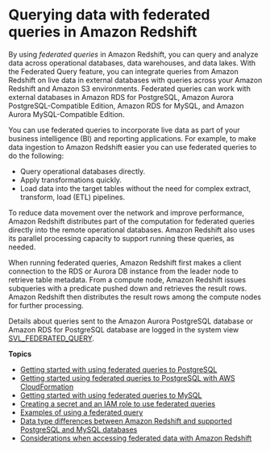 # Querying data with federated queries in Amazon Redshift<a name="federated-overview"></a>

By using *federated queries* in Amazon Redshift, you can query and analyze data across operational databases, data warehouses, and data lakes\. With the Federated Query feature, you can integrate queries from Amazon Redshift on live data in external databases with queries across your Amazon Redshift and Amazon S3 environments\. Federated queries can work with external databases in Amazon RDS for PostgreSQL, Amazon Aurora PostgreSQL\-Compatible Edition, Amazon RDS for MySQL, and Amazon Aurora MySQL\-Compatible Edition\. 

You can use federated queries to incorporate live data as part of your business intelligence \(BI\) and reporting applications\. For example, to make data ingestion to Amazon Redshift easier you can use federated queries to do the following:
+ Query operational databases directly\. 
+ Apply transformations quickly\.
+ Load data into the target tables without the need for complex extract, transform, load \(ETL\) pipelines\.

To reduce data movement over the network and improve performance, Amazon Redshift distributes part of the computation for federated queries directly into the remote operational databases\. Amazon Redshift also uses its parallel processing capacity to support running these queries, as needed\. 

When running federated queries, Amazon Redshift first makes a client connection to the RDS or Aurora DB instance from the leader node to retrieve table metadata\. From a compute node, Amazon Redshift issues subqueries with a predicate pushed down and retrieves the result rows\. Amazon Redshift then distributes the result rows among the compute nodes for further processing\.

Details about queries sent to the Amazon Aurora PostgreSQL database or Amazon RDS for PostgreSQL database are logged in the system view [SVL\_FEDERATED\_QUERY](r_SVL_FEDERATED_QUERY.md)\.

**Topics**
+ [Getting started with using federated queries to PostgreSQL](getting-started-federated.md)
+ [Getting started using federated queries to PostgreSQL with AWS CloudFormation](getting-started-federated-CF.md)
+ [Getting started with using federated queries to MySQL](getting-started-federated-mysql.md)
+ [Creating a secret and an IAM role to use federated queries](federated-create-secret-iam-role.md)
+ [Examples of using a federated query](federated_query_example.md)
+ [Data type differences between Amazon Redshift and supported PostgreSQL and MySQL databases](federated-data-types.md)
+ [Considerations when accessing federated data with Amazon Redshift](federated-limitations.md)